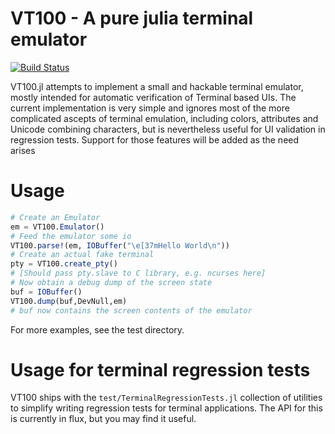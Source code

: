 # VT100 - A pure julia terminal emulator

[![Build Status](https://travis-ci.org/Keno/VT100.jl.svg?branch=master)](https://travis-ci.org/Keno/VT100.jl)

VT100.jl attempts to implement a small and hackable terminal emulator, mostly intended for automatic verification of Terminal based UIs. The current implementation is very simple and ignores most of the more complicated ascepts of terminal emulation, including colors, attributes and Unicode combining characters, but is nevertheless useful for UI validation in regression tests. Support for those features will be added as the need arises

# Usage

```julia
# Create an Emulator
em = VT100.Emulator()
# Feed the emulator some io
VT100.parse!(em, IOBuffer("\e[37mHello World\n"))
# Create an actual fake terminal
pty = VT100.create_pty()
# [Should pass pty.slave to C library, e.g. ncurses here]
# Now obtain a debug dump of the screen state
buf = IOBuffer()
VT100.dump(buf,DevNull,em)
# buf now contains the screen contents of the emulator
```
For more examples, see the test directory.

# Usage for terminal regression tests

VT100 ships with the `test/TerminalRegressionTests.jl` collection of utilities
to simplify writing regression tests for terminal applications. The API for
this is currently in flux, but you may find it useful.
